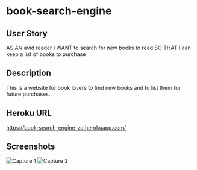 # book-search-engine

## User Story
AS AN avid reader
I WANT to search for new books to read
SO THAT I can keep a list of books to purchase

## Description 
This is a website for book lovers to find new books and to list them for future purchases.

## Heroku URL
https://book-search-engine-zd.herokuapp.com/ 

## Screenshots
![Capture 1](https://user-images.githubusercontent.com/109838413/219348045-dcd32c9e-e7ee-4833-81a4-87f321a43192.PNG)
![Capture 2](https://user-images.githubusercontent.com/109838413/219348049-7f9e0f10-08c4-42e6-969c-91cd6e24f459.PNG)

